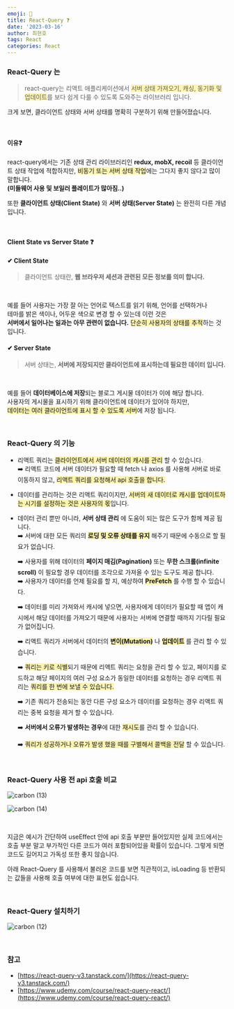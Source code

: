 ```yaml
---
emoji: 📖
title: React-Query ❓
date: '2023-03-16'
author: 최현호
tags: React
categories: React
---
```


### React-Query 는

> react-query는 리액트 애플리케이션에서 <span style='background-color : #fff5b1'>서버 상태 가져오기, 캐싱, 동기화 및 업데이트</span>를 보다 쉽게 다룰 수 있도록 도와주는 라이브러리 입니다.

크게 보면, 클라이언트 상태와 서버 상태를 명확히 구분하기 위해 만들어졌습니다.

<br>

#### 이유❓ <br>

react-query에서는 기존 상태 관리 라이브러리인 **redux, mobX, recoil** 등 클라이언트 상태 작업에 적합하지만,
<span style='background-color : #fff5b1'>비동기 또는 서버 상태 작업</span>에는 그다지 좋지 않다고 많이 말합니다.<br> **(미들웨어 사용 및 보일러 플레이트가 많아짐..)**

또한 **클라이언트 상태(Client State)** 와 **서버 상태(Server State)** 는 완전히 다른 개념입니다.

<br>

#### Client State vs Server State ❓

#### ✔ Client State

> 클라이언트 상태란, **웹 브라우저 세션과 관련된 모든 정보를 의미 합니다.**

<br>

예를 들어 사용자는 가장 잘 아는 언어로 텍스트를 읽기 위해, 언어를 선택하거나 <br>
테마를 밝은 색이나, 어두운 색으로 변경 할 수 있는데 이런 것은 <br> **서버에서 일어나는 일과는 아무 관련이 없습니다.**
<span style='background-color : #fff5b1'>단순히 사용자의 상태를 추적</span>하는 것 입니다.

#### ✔ Server State

> 서버 상태는, **서버에 저장되지만 클라이언트에 표시하는데 필요한 데이터 입니다.**

<br>

예를 들어 **데이터베이스에 저장**되는 블로그 게시물 데이터가 이에 해당 합니다. <br>
사용자의 게시물을 표시하기 위해 클라이언트에 데이터가 있어야 하지만, <br>
<span style='background-color : #fff5b1'>데이터는 여러 클라이언트에 표시 할 수 있도록 서버</span>에 저장 됩니다.

<br>

### React-Query 의 기능

- 리액트 쿼리는 <span style='background-color : #fff5b1'>클라이언트에서 서버 데이터의 캐시를 관리</span> 할 수 있습니다. <br>
  ➡️ 리액트 코드에 서버 데이터가 필요할 때 fetch 나 axios 를 사용해 서버로 바로 이동하지 않고, <span style='background-color : #fff5b1'>리액트 쿼리를 요청해서 api 호출을 합니다.</span>

- 데이터를 관리하는 것은 리액트 쿼리이지만, <span style='background-color : #fff5b1'>서버의 새 데이터로 캐시를 업데이트하는 시기를 설정하는 것은 사용자의 몫</span>입니다.

- 데이터 관리 뿐만 아니라, **서버 상태 관리** 에 도움이 되는 많은 도구가 함께 제공 됩니다.<br>
  ➡️ 서버에 대한 모든 쿼리의 <span style='background-color : #fff5b1'>**로딩 및 오류 상태를 유지**</span> 해주기 때문에 수동으로 할 필요가 없습니다.

  ➡️ 사용자를 위해 데이터의 **페이지 매김(Pagination)** 또는 **무한 스크롤(infinite scroll)** 이 필요할 경우 데이터를 조각으로 가져올 수 있는 도구도 제공 합니다. <br>
  ➡️ 사용자가 데이터를 언제 필요를 할 지, 예상하여 <span style='background-color : #fff5b1'>**PreFetch**</span> 를 수행 할 수 있습니다.
  <br>

  ➡️ 데이터를 미리 가져와서 캐시에 넣으면, 사용자에게 데이터가 필요할 때 앱이 캐시에서 해당 데이터를 가져오기 때문에 사용자는 서버에 연결할 때까지 기다릴 필요가 없어집니다.<br>

  ➡️ 리액트 쿼리가 서버에서 데이터의 <span style='background-color : #fff5b1'>**변이(Mutation)**</span> 나 <span style='background-color : #fff5b1'>**업데이트**</span> 를 관리 할 수 있습니다. <br>

  ➡️ <span style='background-color : #fff5b1'>쿼리는 키로 식별</span>되기 때문에 리액트 쿼리는 요청을 관리 할 수 있고, 페이지를 로드하고 해당 페이지의 여러 구성 요소가 동일한 데이터를 요청하는 경우 리액트 쿼리는 <span style='background-color : #fff5b1'>쿼리를 한 번에 보낼 수 있습니다.</span>
  <br>

  ➡️ 기존 쿼리가 전송되는 동안 다른 구성 요소가 데이터를 요청하는 경우 리액트 쿼리는 중복 요청을 제거 할 수 있습니다. <br>

  ➡️ **서버에서 오류가 발생하는 경우**에 대한 <span style='background-color : #fff5b1'>재시도</span>를 관리 할 수 있습니다. <br>

  ➡️ <span style='background-color : #fff5b1'>쿼리가 성공하거나 오류가 발생 했을 때를 구별해서 콜백을 전달</span> 할 수 있습니다.

<br>

### React-Query 사용 전 api 호출 비교

![carbon (13)](https://user-images.githubusercontent.com/87301268/225797801-94928e4e-d963-4378-b930-5451d20be59d.png)

![carbon (14)](https://user-images.githubusercontent.com/87301268/225797009-1349d70a-fc8e-49a3-9b37-4aaf179a37a8.png)

<br>

지금은 예시가 간단하여 useEffect 안에 api 호출 부분만 들어있지만 실제 코드에서는
호출 부분 말고 부가적인 다른 코드가 여러 포함되어있을 확률이 있습니다. 그렇게 되면 코드도 길어지고 가독성 또한 좋지 않습니다.

아래 React-Query 를 사용해서 불러온 코드를 보면 직관적이고, isLoading 등 반환되는 값들을 사용해 호출 여부에 대한 표현도 쉽습니다.

<br>

### React-Query 설치하기

![carbon (12)](https://user-images.githubusercontent.com/87301268/225624841-fc879e58-932d-4507-a0d8-776391db6b62.png)

<br>

### 참고

- [https://react-query-v3.tanstack.com/](https://react-query-v3.tanstack.com/)
- [https://www.udemy.com/course/react-query-react/](https://www.udemy.com/course/react-query-react/)

<br>

```toc

```
